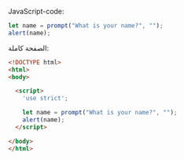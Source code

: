 JavaScript-code:

```js demo run
let name = prompt("What is your name?", "");
alert(name);
```

الصفحة كاملة:

```html
<!DOCTYPE html>
<html>
<body>

  <script>
    'use strict';

    let name = prompt("What is your name?", "");
    alert(name);
  </script>

</body>
</html>
```

